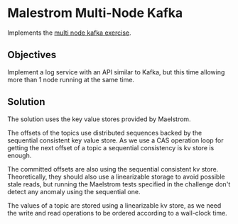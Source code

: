 # Malestrom Multi-Node Kafka

Implements the [multi node kafka exercise][multi-kafka].

## Objectives

Implement a log service with an API similar to Kafka, but this time
allowing more than 1 node running at the same time.

## Solution

The solution uses the key value stores provided by Maelstrom.

The offsets of the topics use distributed sequences backed by the sequential
consistent key value store. As we use a CAS operation loop for getting the next
offset of a topic a sequential consistency is kv store is enough.

The committed offsets are also using the sequential consistent kv store.
Theoretically, they should also use a linearizable storage to avoid possible
stale reads, but running the Maelstrom tests specified in the challenge don't
detect any anomaly using the sequential one.

The values of a topic are stored using a linearizable kv store, as we need the
write and read operations to be ordered according to a wall-clock time.

[multi-kafka]:https://fly.io/dist-sys/5b/
